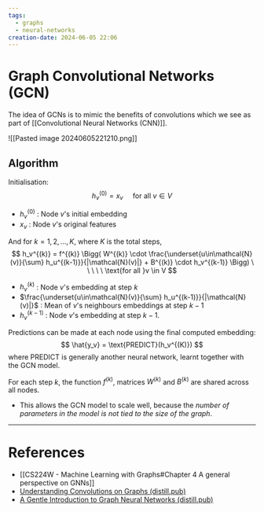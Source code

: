 ```yaml
---
tags:
  - graphs
  - neural-networks
creation-date: 2024-06-05 22:06
---
```

# Graph Convolutional Networks (GCN)

The idea of GCNs is to mimic the benefits of convolutions which we see as part of [[Convolutional Neural Networks (CNN)]].

![[Pasted image 20240605221210.png]]


## Algorithm

Initialisation:
$$
h_v^{(0)} = x_v \ \ \ \ \ \text{for all } v \in V
$$
- $h_v^{(0)}$ : Node $v$'s initial embedding
- $x_v$ : Node $v$'s original features

And for $k=1,2,..., K$, where $K$ is the total steps,
$$
h_v^{(k)} = f^{(k)} \Bigg( W^{(k)} \cdot \frac{\underset{u\in\mathcal{N}(v)}{\sum} h_u^{(k-1)}}{|\mathcal{N}(v)|} + B^{(k)} \cdot h_v^{(k-1)} \Bigg) \ \ \ \ \ \text{for all }v \in V
$$
- $h_v^{(k)}$ : Node $v$'s embedding at step $k$
- $\frac{\underset{u\in\mathcal{N}(v)}{\sum} h_u^{(k-1)}}{|\mathcal{N}(v)|}$ : Mean of $v$'s neighbours embeddings at step $k-1$
- $h_v^{(k-1)}$ : Node $v$'s embedding at step $k-1$.


Predictions can be made at each node using the final computed embedding:
$$
\hat{y_v} = \text{PREDICT}(h_v^{(K)})
$$
where $\text{PREDICT}$ is generally another neural network, learnt together with the GCN model.

For each step $k$, the function $f^{(k)}$, matrices $W^{(k)}$ and $B^{(k)}$ are shared across all nodes.
- This allows the GCN model to scale well, because the *number of parameters in the model is not tied to the size of the graph*.




---
# References

- [[CS224W - Machine Learning with Graphs#Chapter 4 A general perspective on GNNs]]
- [Understanding Convolutions on Graphs (distill.pub)](https://distill.pub/2021/understanding-gnns/)
- [A Gentle Introduction to Graph Neural Networks (distill.pub)](https://distill.pub/2021/gnn-intro/)